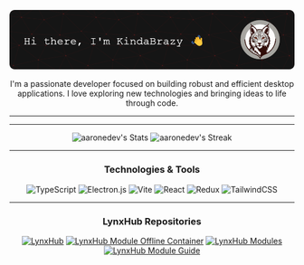 <div align="center">

![Header](./resources/HeaderImage.png)

I'm a passionate developer focused on building robust and efficient desktop applications. I love exploring new
technologies
and bringing ideas to life through code.

</div>

---

---


<div>
  <p align="center">
    <img src="https://github-readme-stats.vercel.app/api?username=KindaBrazy&hide=prs,contribs&show=discussions_started&show_icons=true&theme=midnight-purple&hide_border=true&title_color=AA00FF" alt="aaronedev's Stats" height="165">
    <img src="https://github-readme-stats.vercel.app/api/top-langs/?username=KindaBrazy&theme=midnight-purple&layout=compact&hide_border=true&title_color=AA00FF" alt="aaronedev's Streak" height="165">
  </p>
</div>

---

<div align="center">

### Technologies & Tools

![TypeScript](https://img.shields.io/badge/typescript-%23007ACC.svg?style=for-the-badge&logo=typescript&logoColor=white)
![Electron.js](https://img.shields.io/badge/Electron-191970?style=for-the-badge&logo=Electron&logoColor=white)
![Vite](https://img.shields.io/badge/vite-%23646CFF.svg?style=for-the-badge&logo=vite&logoColor=white)
![React](https://img.shields.io/badge/react-%2320232a.svg?style=for-the-badge&logo=react&logoColor=%2361DAFB)
![Redux](https://img.shields.io/badge/redux-%23593d88.svg?style=for-the-badge&logo=redux&logoColor=white)
![TailwindCSS](https://img.shields.io/badge/tailwindcss-%2338B2AC.svg?style=for-the-badge&logo=tailwind-css&logoColor=white)

</div>

---

<div align="center">

### LynxHub Repositories

[![LynxHub](https://github-readme-stats.vercel.app/api/pin/?username=KindaBrazy&repo=LynxHub&theme=github_dark&hide_border=true&title_color=0050EF&bg_color=212121)](https://github.com/KindaBrazy/LynxHub)
[![LynxHub Module Offline Container](https://github-readme-stats.vercel.app/api/pin/?username=KindaBrazy&repo=LynxHub-Module-Offline-Container&theme=github_dark&hide_border=true&title_color=0050EF&bg_color=212121)](https://github.com/KindaBrazy/LynxHub-Module-Offline-Container)
[![LynxHub Modules](https://github-readme-stats.vercel.app/api/pin/?username=KindaBrazy&repo=LynxHub-Modules&theme=github_dark&hide_border=true&title_color=0050EF&bg_color=212121)](https://github.com/KindaBrazy/LynxHub-Modules)
[![LynxHub Module Guide](https://github-readme-stats.vercel.app/api/pin/?username=KindaBrazy&repo=LynxHub-Module-Guide&theme=github_dark&hide_border=true&title_color=0050EF&bg_color=212121)](https://github.com/KindaBrazy/LynxHub-Module-Guide)

</div>